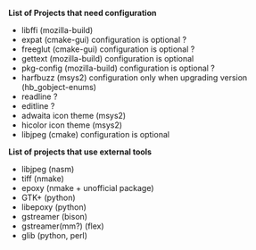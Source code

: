 **List of Projects that need configuration**

* libffi (mozilla-build)
* expat (cmake-gui) configuration is optional ?
* freeglut (cmake-gui) configuration is optional ?
* gettext (mozilla-build) configuration is optional
* pkg-config (mozilla-build) configuration is optional ?
* harfbuzz (msys2) configuration only when upgrading version (hb_gobject-enums)
* readline ?
* editline ?
* adwaita icon theme (msys2)
* hicolor icon theme (msys2)
* libjpeg (cmake) configuration is optional

**List of projects that use external tools**

* libjpeg (nasm)
* tiff (nmake)
* epoxy (nmake + unofficial package)
* GTK+ (python)
* libepoxy (python)
* gstreamer (bison)
* gstreamer(mm?) (flex)
* glib (python, perl)